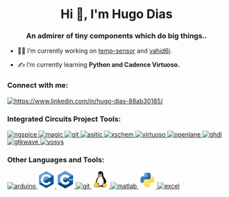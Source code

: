 <h1 align="center">Hi 👋, I'm Hugo Dias</h1>
<h3 align="center">An admirer of tiny components which do big things..</h3>

- 👨‍💻 I’m currently working on [temp-sensor](https://github.com/hugodiasg/temp-sensor) and [vahid6i](https://github.com/hugodiasg/vahid6i-microprocessor).

- ✍️ I’m currently learning **Python and Cadence Virtuoso.**

<h3 align="left">Connect with me:</h3>
<p align="left">
<a href="https://linkedin.com/in/https://www.linkedin.com/in/hugo-dias-88ab30185/" target="blank"><img align="center" src="https://raw.githubusercontent.com/rahuldkjain/github-profile-readme-generator/master/src/images/icons/Social/linked-in-alt.svg" alt="https://www.linkedin.com/in/hugo-dias-88ab30185/" height="30" width="40" /></a>
</p>

<h3 align="left">Integrated Circuits Project Tools:</h3>
<p align="left"> <a href="https://ngspice.sourceforge.io/#" target="_blank" rel="noreferrer">
  <img src="https://user-images.githubusercontent.com/80465879/228425804-78b140ad-ecb9-45f8-8047-0ebd9e4cba45.png" alt="ngspice" width="40" height="40"/> </a> <a href="http://opencircuitdesign.com/magic/" target="_blank" rel="noreferrer">
  <img src="https://user-images.githubusercontent.com/80465879/228425665-ed950f17-6b5c-4e59-8fcd-aec144912a79.png" alt="magic" width="40" height="40"/> </a> <a href="http://opencircuitdesign.com/netgen/" target="netgen" rel="noreferrer"> <img src="https://user-images.githubusercontent.com/80465879/214831002-84d2d921-0013-4a53-b3e8-ac64475d1344.png" alt="git" width="40" height="40"/> </a> <a href="http://rfic.eecs.berkeley.edu/~niknejad/asitic.html" target="_blank" rel="noreferrer"> <img src="http://rfic.eecs.berkeley.edu/~niknejad/art/sp-trans.png" alt="asitic" width="40" height="40"/> </a> <a href="https://xschem.sourceforge.io/stefan/index.html" target="_blank" rel="noreferrer"> <img src="https://user-images.githubusercontent.com/80465879/214832513-8eb0c734-006c-4151-a18b-66d9f89d95b9.png" alt="xschem" width="40" height="40"/> </a> <a href="https://www.cadence.com/en_US/home/tools/custom-ic-analog-rf-design/layout-design/virtuoso-layout-suite.html" target="_blank" rel="noreferrer"> <img src="https://user-images.githubusercontent.com/80465879/214833988-c610fa7b-f183-428f-97f3-bec8ab78c388.png" alt="virtuoso" width="40" height="40"/> </a><a href="https://github.com/The-OpenROAD-Project/OpenLane" target="_blank" rel="noreferrer"> <img src="https://media.licdn.com/dms/image/C4D0BAQEUAOSNjgeCPw/company-logo_200_200/0/1519952028152?e=1687996800&v=beta&t=XnAR37rlgRp8qWCtz31--GYC3kwDSqzoDGvF8RtxlfE" alt="openlane" width="40" height="40"/> </a><a href="https://github.com/ghdl/ghdl" target="_blank" rel="noreferrer"> <img src="https://avatars.githubusercontent.com/u/34667246?s=200&v=4" alt="ghdl" width="40" height="40"/> </a><a href="https://gtkwave.sourceforge.net/" target="_blank" rel="noreferrer"> <img src="https://upload.wikimedia.org/wikipedia/commons/6/68/Gtkwave_256x256x32.png" alt="gtkwave" width="40" height="40"/> </a></a><a href="https://github.com/YosysHQ/yosys" target="_blank" rel="noreferrer"> <img src="https://user-images.githubusercontent.com/80465879/228424541-793b151c-dbfc-4d25-8efd-c8b4cc986735.png" alt="yosys" width="40" height="40"/> </a> </p>


<h3 align="left">Other Languages and Tools:</h3>
<p align="left"> <a href="https://www.arduino.cc/" target="_blank" rel="noreferrer"> <img src="https://cdn.worldvectorlogo.com/logos/arduino-1.svg" alt="arduino" width="40" height="40"/> </a> <a href="https://www.cprogramming.com/" target="_blank" rel="noreferrer"> <img src="https://raw.githubusercontent.com/devicons/devicon/master/icons/c/c-original.svg" alt="c" width="40" height="40"/> </a> <a href="https://www.w3schools.com/cpp/" target="_blank" rel="noreferrer"> <img src="https://raw.githubusercontent.com/devicons/devicon/master/icons/cplusplus/cplusplus-original.svg" alt="cplusplus" width="40" height="40"/> </a> <a href="https://git-scm.com/" target="_blank" rel="noreferrer"> <img src="https://www.vectorlogo.zone/logos/git-scm/git-scm-icon.svg" alt="git" width="40" height="40"/> </a> <a href="https://www.linux.org/" target="_blank" rel="noreferrer"> <img src="https://raw.githubusercontent.com/devicons/devicon/master/icons/linux/linux-original.svg" alt="linux" width="40" height="40"/> </a> <a href="https://www.mathworks.com/" target="_blank" rel="noreferrer"> <img src="https://upload.wikimedia.org/wikipedia/commons/2/21/Matlab_Logo.png" alt="matlab" width="40" height="40"/> </a> <a href="https://www.python.org" target="_blank" rel="noreferrer"> <img src="https://raw.githubusercontent.com/devicons/devicon/master/icons/python/python-original.svg" alt="python" width="40" height="40"/> </a> <a href="https://www.microsoft.com/pt-br/microsoft-365/excel" target="_blank" rel="noreferrer"> <img src="https://play-lh.googleusercontent.com/37EzETO6gZyKmCg2kBIFX1e9gkubxZrVa5fHJ6yOaa7VvEShHjKv2RdtwnZt9Sk258s=w480-h960" alt="excel" width="40" height="40"/></p>


